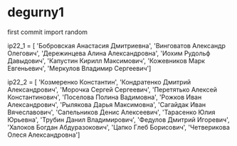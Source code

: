 # degurny1
first commit
import random

ip22_1 = [
  'Бобровская Анастасия Дмитриевна',
'Винговатов Александр Олегович',
'Дережинцева Алина Александровна',
'Иохим Рудольф Давыдович',
'Капустин Кирилл Максимович',
'Кожевников Марк Евгеньевич',
'Меркулов Владимир Сергеевич']

ip22_2 = [
  'Козмеренко Константин',
'Кондратенко Дмитрий Александрович',
'Морочка Сергей Сергеевич',
'Перетятько Алексей Константинович',
'Поселова Полина Вадимовна',
'Рожков Иван Александрович',
'Рылякова Дарья Максимовна',
'Сагайдак Иван Вячеславович',
'Сапельников Денис Алексеевич',
'Тарасенко Юлия Юрьевна',
'Трубин Данил Владимирович',
'Федулов Дмитрий Игоревич',
'Халоков Богдан Абдуразокович',
'Цапко Глеб Борисович',
'Четверикова Олеся Александровна']
